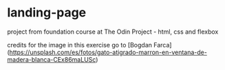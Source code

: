 # landing-page
project from foundation course at The Odin Project - html, css and flexbox


credits for the image in this exercise go to [Bogdan Farca] (https://unsplash.com/es/fotos/gato-atigrado-marron-en-ventana-de-madera-blanca-CEx86maLUSc)

